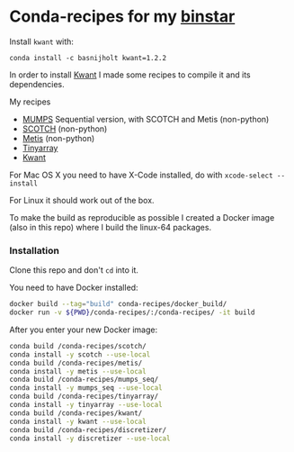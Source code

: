 # Conda-recipes for my [binstar](http://binstar.org/basnijholt)

Install `kwant` with:
```
conda install -c basnijholt kwant=1.2.2
```

In order to install [Kwant](kwant-project.org/) I made some recipes to compile it and its dependencies.

My recipes
  - [MUMPS](mumps.enseeiht.fr) Sequential version, with SCOTCH and Metis (non-python)
  - [SCOTCH](https://www.labri.fr/perso/pelegrin/scotch/) (non-python)
  - [Metis](http://glaros.dtc.umn.edu/gkhome/metis/metis/overview) (non-python)
  - [Tinyarray](kwant-project.org/)
  - [Kwant](kwant-project.org/)

For Mac OS X you need to have X-Code installed, do with `xcode-select --install`

For Linux it should work out of the box.



To make the build as reproducible as possible I created a Docker image (also in this repo) where I build the linux-64 packages.

### Installation
Clone this repo and don't `cd` into it.

You need to have Docker installed:

```sh
docker build --tag="build" conda-recipes/docker_build/
docker run -v ${PWD}/conda-recipes/:/conda-recipes/ -it build
```
After you enter your new Docker image:
```sh
conda build /conda-recipes/scotch/
conda install -y scotch --use-local
conda build /conda-recipes/metis/
conda install -y metis --use-local
conda build /conda-recipes/mumps_seq/
conda install -y mumps_seq --use-local
conda build /conda-recipes/tinyarray/
conda install -y tinyarray --use-local
conda build /conda-recipes/kwant/
conda install -y kwant --use-local
conda build /conda-recipes/discretizer/
conda install -y discretizer --use-local
```
